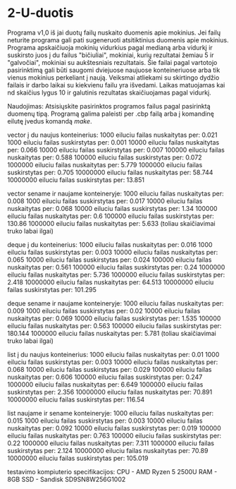# 2-U-duotis

Programa v1,0 iš jai duotų failų nuskaito duomenis apie mokinius. Jei failų neturite programa gali pati sugeneruoti atsitiktinius duomenis apie mokinius. Programa apskaičiuoja mokinių vidurkius pagal medianą arba vidurkį ir suskirsto juos į du failus "bičiuliai", mokiniai, kurių rezultatai žemiau 5 ir "galvočiai", mokiniai su aukštesniais rezultatais. Šie failai pagal vartotojo pasirinktimą gali būti saugomi dviejuose naujuose konteineriuose arba tik vienus mokinius perkeliant į naują. Veiksmai atliekami su skirtingo dydžio failais ir darbo laikai su kiekvienu failu yra išvedami. Laikas matuojamas kai nd skaičius lygus 10 ir galutinis rezultatas skaičiuojamas pagal vidurkį.

Naudojimas: Atsisiųskite pasirinktos programos failus pagal pasirinktą duomenų tipą. Programą galima paleisti per .cbp failą arba į komandinę eilutę įvedus komandą *make*.

vector į du naujus konteinerius:
1000 eiluciu failas nuskaitytas per: 0.021
1000 eiluciu failas suskirstytas per: 0.001
10000 eiluciu failas nuskaitytas per: 0.066
10000 eiluciu failas suskirstytas per: 0.007
100000 eiluciu failas nuskaitytas per: 0.588
100000 eiluciu failas suskirstytas per: 0.072
1000000 eiluciu failas nuskaitytas per: 5.779
1000000 eiluciu failas suskirstytas per: 0.705
10000000 eiluciu failas nuskaitytas per: 58.744
10000000 eiluciu failas suskirstytas per: 13.851

vector sename ir naujame konteineryje:
1000 eiluciu failas nuskaitytas per: 0.008
1000 eiluciu failas suskirstytas per: 0.017
10000 eiluciu failas nuskaitytas per: 0.068
10000 eiluciu failas suskirstytas per: 1.34
100000 eiluciu failas nuskaitytas per: 0.6
100000 eiluciu failas suskirstytas per: 130.86
1000000 eiluciu failas nuskaitytas per: 5.633
(toliau skaičiavimai truko labai ilgai)

deque į du konteinerius:
1000 eiluciu failas nuskaitytas per: 0.016
1000 eiluciu failas suskirstytas per: 0.003
10000 eiluciu failas nuskaitytas per: 0.065
10000 eiluciu failas suskirstytas per: 0.024
100000 eiluciu failas nuskaitytas per: 0.561
100000 eiluciu failas suskirstytas per: 0.24
1000000 eiluciu failas nuskaitytas per: 5.736
1000000 eiluciu failas suskirstytas per: 2.418
10000000 eiluciu failas nuskaitytas per: 64.513
10000000 eiluciu failas suskirstytas per: 101.295

deque sename ir naujame konteineryje:
1000 eiluciu failas nuskaitytas per: 0.009
1000 eiluciu failas suskirstytas per: 0.02
10000 eiluciu failas nuskaitytas per: 0.069
10000 eiluciu failas suskirstytas per: 1.535
100000 eiluciu failas nuskaitytas per: 0.563
100000 eiluciu failas suskirstytas per: 180.144
1000000 eiluciu failas nuskaitytas per: 5.781
(toliau skaičiavimai truko labai ilgai)

list į du naujus konteinerius:
1000 eiluciu failas nuskaitytas per: 0.01
1000 eiluciu failas suskirstytas per: 0.003
10000 eiluciu failas nuskaitytas per: 0.068
10000 eiluciu failas suskirstytas per: 0.029
100000 eiluciu failas nuskaitytas per: 0.606
100000 eiluciu failas suskirstytas per: 0.247
1000000 eiluciu failas nuskaitytas per: 6.649
1000000 eiluciu failas suskirstytas per: 2.356
10000000 eiluciu failas nuskaitytas per: 70.891
10000000 eiluciu failas suskirstytas per: 116.54

list naujame ir sename konteineryje:
1000 eiluciu failas nuskaitytas per: 0.015
1000 eiluciu failas suskirstytas per: 0.003
10000 eiluciu failas nuskaitytas per: 0.092
10000 eiluciu failas suskirstytas per: 0.019
100000 eiluciu failas nuskaitytas per: 0.763
100000 eiluciu failas suskirstytas per: 0.22
1000000 eiluciu failas nuskaitytas per: 7.311
1000000 eiluciu failas suskirstytas per: 2.124
10000000 eiluciu failas nuskaitytas per: 70.89
10000000 eiluciu failas suskirstytas per: 105.019

testavimo kompiuterio specifikacijos:
CPU - AMD Ryzen 5 2500U 
RAM - 8GB
SSD - Sandisk SD9SN8W256G1002
